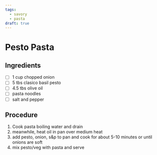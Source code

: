 ```yaml
---
tags: 
  - savory
  - pasta
draft: true
---
```


# Pesto Pasta

## Ingredients
- [ ] 1 cup chopped onion
- [ ] 5 tbs clasico basil pesto
- [ ] 4.5 tbs olive oil
- [ ] pasta noodles
- [ ] salt and pepper

## Procedure
1. Cook pasta boiling water and drain
1. meanwhile, heat oil in pan over medium heat
1. add pesto, onion, s&p to pan and cook for about 5-10 minutes or until onions are soft
1. mix pesto/veg with pasta and serve